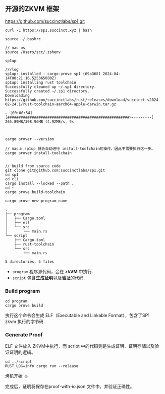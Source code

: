 ## 开源的ZKVM 框架

https://github.com/succinctlabs/sp1.git 

```shell
curl -L https://sp1.succinct.xyz | bash

source ~/.bashrc

// mac os
source /Users/scc/.zshenv

sp1up

///log
sp1up: installed - cargo-prove sp1 (69a3681 2024-04-14T00:21:16.525365000Z)
sp1up: installing rust toolchain
Successfully cleaned up ~/.sp1 directory.
Successfully created ~/.sp1 directory.
Downloading https://github.com/succinctlabs/rust/releases/download/succinct-v2024-02-24.1/rust-toolchain-aarch64-apple-darwin.tar.gz

⠄ [00:00:54] [#######################################################>---------] 265.89MB/308.96MB (4.92MB/s, 9s



cargo prover --version

// mac上 sp1up 就会自动进行 install-toolchain的操作，因此不需要执行这一步。
cargo prover install-toolchain


// build from source code 
git clone git@github.com:succinctlabs/sp1.git
cd sp1
cd cli
cargo install --locked --path .
cd ~
cargo prove build-toolchain
```





```
cargo prove new program_name

.
├── program
│   ├── Cargo.toml
│   ├── elf
│   └── src
│       └── main.rs
└── script
    ├── Cargo.toml
    ├── rust-toolchain
    └── src
        └── main.rs

5 directories, 5 files
```

- `program` 程序源代码，会在 **zkVM** 中执行.
- `script`  包含**生成证明**以及**验证**的代码.

### Build program

```
cd program 
cargo prove build
```

执行这个命令会生成 ELF（Executable and Linkable Format），包含了SP1 zkvm 执行的字节码

### Generate Proof

ELF 文件放入 ZKVM中执行，而 script 中的代码则是生成证明、证明存储以及验证证明的逻辑。

```
cd ../script
RUST_LOG=info cargo run --release
```

烤机开始 ☺

完成后，证明将保存在proof-with-io.json 文件中，并验证正确性。

